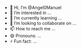 - 👋 Hi, I’m @Angel0Manuel
- 👀 I’m interested in ...
- 🌱 I’m currently learning ...
- 💞️ I’m looking to collaborate on ...
- 📫 How to reach me ...
- 😄 Pronouns: ...
- ⚡ Fun fact: ...

<!---
Angel0Manuel/Angel0Manuel is a ✨ special ✨ repository because its `README.md` (this file) appears on your GitHub profile.
You can click the Preview link to take a look at your changes.
--->
